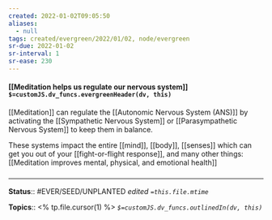 ```yaml
---
created: 2022-01-02T09:05:50 
aliases:
  - null
tags: created/evergreen/2022/01/02, node/evergreen
sr-due: 2022-01-02
sr-interval: 1
sr-ease: 230
---
```


#### [[Meditation helps us regulate our nervous system]] `$=customJS.dv_funcs.evergreenHeader(dv, this)`

[[Meditation]] can regulate the [[Autonomic Nervous System (ANS)]] by activating the [[Sympathetic Nervous System]] or [[Parasympathetic Nervous System]] to keep them in balance.

These systems impact the entire [[mind]], [[body]], [[senses]] which can get you out of your [[fight-or-flight response]], and many other things: [[Meditation improves mental, physical, and emotional health]]

 

### <hr class="footnote"/>

**Status**:: #EVER/SEED/UNPLANTED
*edited `=this.file.mtime`*

**Topics**:: <% tp.file.cursor(1) %>
*`$=customJS.dv_funcs.outlinedIn(dv, this)`*


